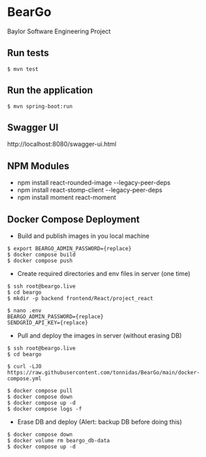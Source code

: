 # BearGo

Baylor Software Engineering Project

## Run tests

```
$ mvn test
```

## Run the application

```
$ mvn spring-boot:run
```

## Swagger UI

http://localhost:8080/swagger-ui.html


## NPM Modules

- npm install react-rounded-image --legacy-peer-deps
- npm install react-stomp-client --legacy-peer-deps
- npm install moment react-moment

## Docker Compose Deployment 

- Build and publish images in you local machine

```
$ export BEARGO_ADMIN_PASSWORD={replace}
$ docker compose build
$ docker compose push
```

- Create required directories and env files in server (one time)

```
$ ssh root@beargo.live
$ cd beargo
$ mkdir -p backend frontend/React/project_react

$ nano .env
BEARGO_ADMIN_PASSWORD={replace}
SENDGRID_API_KEY={replace}
```

- Pull and deploy the images in server (without erasing DB)

```
$ ssh root@beargo.live
$ cd beargo

$ curl -LJO https://raw.githubusercontent.com/tonnidas/BearGo/main/docker-compose.yml

$ docker compose pull
$ docker compose down
$ docker compose up -d
$ docker compose logs -f
```

- Erase DB and deploy (Alert: backup DB before doing this)

```
$ docker compose down
$ docker volume rm beargo_db-data
$ docker compose up -d
```